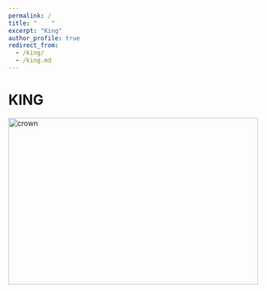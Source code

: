 ```yaml
---
permalink: /
title: "    " 
excerpt: "King"
author_profile: true
redirect_from: 
  - /king/
  - /king.md
---
```



# KING

<img src="https://www.middletownbiblechurch.org/greateve/crown.JPG" alt="crown" width="500" height="333">
